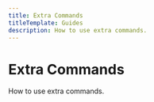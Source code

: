 ```yaml
---
title: Extra Commands
titleTemplate: Guides
description: How to use extra commands.
---
```


# Extra Commands
How to use extra commands.
